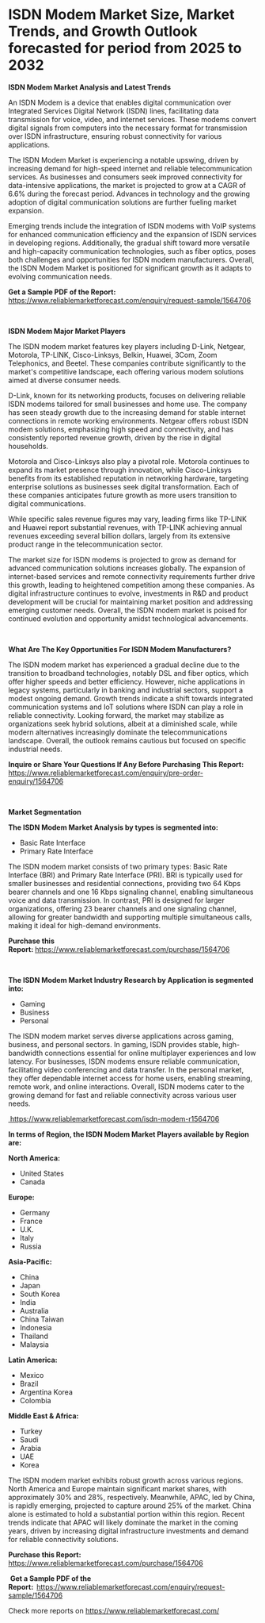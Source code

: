 <p><h1>ISDN Modem Market Size, Market Trends, and Growth Outlook forecasted for period from 2025 to 2032</h1></p><p><strong>ISDN Modem Market Analysis and Latest Trends</strong></p>
<p><p>An ISDN Modem is a device that enables digital communication over Integrated Services Digital Network (ISDN) lines, facilitating data transmission for voice, video, and internet services. These modems convert digital signals from computers into the necessary format for transmission over ISDN infrastructure, ensuring robust connectivity for various applications.</p><p>The ISDN Modem Market is experiencing a notable upswing, driven by increasing demand for high-speed internet and reliable telecommunication services. As businesses and consumers seek improved connectivity for data-intensive applications, the market is projected to grow at a CAGR of 6.6% during the forecast period. Advances in technology and the growing adoption of digital communication solutions are further fueling market expansion.</p><p>Emerging trends include the integration of ISDN modems with VoIP systems for enhanced communication efficiency and the expansion of ISDN services in developing regions. Additionally, the gradual shift toward more versatile and high-capacity communication technologies, such as fiber optics, poses both challenges and opportunities for ISDN modem manufacturers. Overall, the ISDN Modem Market is positioned for significant growth as it adapts to evolving communication needs.</p></p>
<p><strong>Get a Sample PDF of the Report:&nbsp;</strong> <a href="https://www.reliablemarketforecast.com/enquiry/request-sample/1564706?utm_campaign=2455&utm_medium=2&utm_source=Github&utm_content=ia&utm_term=11022025&utm_id=isdn-modem">https://www.reliablemarketforecast.com/enquiry/request-sample/1564706</a></p>
<p>&nbsp;</p>
<p><strong>ISDN Modem Major Market Players</strong></p>
<p><p>The ISDN modem market features key players including D-Link, Netgear, Motorola, TP-LINK, Cisco-Linksys, Belkin, Huawei, 3Com, Zoom Telephonics, and Beetel. These companies contribute significantly to the market's competitive landscape, each offering various modem solutions aimed at diverse consumer needs.</p><p>D-Link, known for its networking products, focuses on delivering reliable ISDN modems tailored for small businesses and home use. The company has seen steady growth due to the increasing demand for stable internet connections in remote working environments. Netgear offers robust ISDN modem solutions, emphasizing high speed and connectivity, and has consistently reported revenue growth, driven by the rise in digital households.</p><p>Motorola and Cisco-Linksys also play a pivotal role. Motorola continues to expand its market presence through innovation, while Cisco-Linksys benefits from its established reputation in networking hardware, targeting enterprise solutions as businesses seek digital transformation. Each of these companies anticipates future growth as more users transition to digital communications.</p><p>While specific sales revenue figures may vary, leading firms like TP-LINK and Huawei report substantial revenues, with TP-LINK achieving annual revenues exceeding several billion dollars, largely from its extensive product range in the telecommunication sector.</p><p>The market size for ISDN modems is projected to grow as demand for advanced communication solutions increases globally. The expansion of internet-based services and remote connectivity requirements further drive this growth, leading to heightened competition among these companies. As digital infrastructure continues to evolve, investments in R&D and product development will be crucial for maintaining market position and addressing emerging customer needs. Overall, the ISDN modem market is poised for continued evolution and opportunity amidst technological advancements.</p></p>
<p>&nbsp;</p>
<p><strong>What Are The Key Opportunities For ISDN Modem Manufacturers?</strong></p>
<p><p>The ISDN modem market has experienced a gradual decline due to the transition to broadband technologies, notably DSL and fiber optics, which offer higher speeds and better efficiency. However, niche applications in legacy systems, particularly in banking and industrial sectors, support a modest ongoing demand. Growth trends indicate a shift towards integrated communication systems and IoT solutions where ISDN can play a role in reliable connectivity. Looking forward, the market may stabilize as organizations seek hybrid solutions, albeit at a diminished scale, while modern alternatives increasingly dominate the telecommunications landscape. Overall, the outlook remains cautious but focused on specific industrial needs.</p></p>
<p><strong>Inquire or Share Your Questions If Any Before Purchasing This Report:</strong> <a href="https://www.reliablemarketforecast.com/enquiry/pre-order-enquiry/1564706?utm_campaign=2455&utm_medium=2&utm_source=Github&utm_content=ia&utm_term=11022025&utm_id=isdn-modem">https://www.reliablemarketforecast.com/enquiry/pre-order-enquiry/1564706</a></p>
<p>&nbsp;</p>
<p><strong>Market Segmentation</strong></p>
<p><strong>The ISDN Modem Market Analysis by types is segmented into:</strong></p>
<p><ul><li>Basic Rate Interface</li><li>Primary Rate Interface</li></ul></p>
<p><p>The ISDN modem market consists of two primary types: Basic Rate Interface (BRI) and Primary Rate Interface (PRI). BRI is typically used for smaller businesses and residential connections, providing two 64 Kbps bearer channels and one 16 Kbps signaling channel, enabling simultaneous voice and data transmission. In contrast, PRI is designed for larger organizations, offering 23 bearer channels and one signaling channel, allowing for greater bandwidth and supporting multiple simultaneous calls, making it ideal for high-demand environments.</p></p>
<p><strong>Purchase this Report:&nbsp;</strong><a href="https://www.reliablemarketforecast.com/purchase/1564706?utm_campaign=2455&utm_medium=2&utm_source=Github&utm_content=ia&utm_term=11022025&utm_id=isdn-modem">https://www.reliablemarketforecast.com/purchase/1564706</a></p>
<p>&nbsp;</p>
<p><strong>The ISDN Modem Market Industry Research by Application is segmented into:</strong></p>
<p><ul><li>Gaming</li><li>Business</li><li>Personal</li></ul></p>
<p><p>The ISDN modem market serves diverse applications across gaming, business, and personal sectors. In gaming, ISDN provides stable, high-bandwidth connections essential for online multiplayer experiences and low latency. For businesses, ISDN modems ensure reliable communication, facilitating video conferencing and data transfer. In the personal market, they offer dependable internet access for home users, enabling streaming, remote work, and online interactions. Overall, ISDN modems cater to the growing demand for fast and reliable connectivity across various user needs.</p></p>
<p><a href="https://www.reliablemarketforecast.com/isdn-modem-r1564706?utm_campaign=2455&utm_medium=2&utm_source=Github&utm_content=ia&utm_term=11022025&utm_id=isdn-modem">&nbsp;https://www.reliablemarketforecast.com/isdn-modem-r1564706</a></p>
<p><strong>In terms of Region, the ISDN Modem Market Players available by Region are:</strong></p>
<p>
    <p> <strong> North America: </strong>
        <ul>
            <li>United States</li>
            <li>Canada</li>
        </ul>
        </p> 
    <p> <strong> Europe: </strong>
        <ul>
            <li>Germany</li>
            <li>France</li>
            <li>U.K.</li>
            <li>Italy</li>
            <li>Russia</li>
        </ul>
        </p> 
    <p> <strong> Asia-Pacific: </strong>
        <ul>
            <li>China</li>
            <li>Japan</li>
            <li>South Korea</li>
            <li>India</li>
            <li>Australia</li>
            <li>China Taiwan</li>
            <li>Indonesia</li>
            <li>Thailand</li>
            <li>Malaysia</li>
        </ul>
        </p> 
    <p> <strong> Latin America: </strong>
        <ul>
            <li>Mexico</li>
            <li>Brazil</li>
            <li>Argentina Korea</li>
            <li>Colombia</li>
        </ul>
        </p> 
    <p> <strong> Middle East & Africa: </strong>
        <ul>
            <li>Turkey</li>
            <li>Saudi</li>
            <li>Arabia</li>
            <li>UAE</li>
            <li>Korea</li>
        </ul>
    </p>
    </p>
<p><p>The ISDN modem market exhibits robust growth across various regions. North America and Europe maintain significant market shares, with approximately 30% and 28%, respectively. Meanwhile, APAC, led by China, is rapidly emerging, projected to capture around 25% of the market. China alone is estimated to hold a substantial portion within this region. Recent trends indicate that APAC will likely dominate the market in the coming years, driven by increasing digital infrastructure investments and demand for reliable connectivity solutions.</p></p>
<p><strong>Purchase this Report: </strong><a href="https://www.reliablemarketforecast.com/purchase/1564706?utm_campaign=2455&utm_medium=2&utm_source=Github&utm_content=ia&utm_term=11022025&utm_id=isdn-modem">https://www.reliablemarketforecast.com/purchase/1564706</a></p>
<p>&nbsp;<strong>Get a Sample PDF of the Report:&nbsp;&nbsp;</strong><a href="https://www.reliablemarketforecast.com/enquiry/request-sample/1564706?utm_campaign=2455&utm_medium=2&utm_source=Github&utm_content=ia&utm_term=11022025&utm_id=isdn-modem">https://www.reliablemarketforecast.com/enquiry/request-sample/1564706</a></p>
<p><strong></strong></p>
<p>Check more reports on <a href="https://www.reliablemarketforecast.com/?utm_campaign=2455&utm_medium=2&utm_source=Github&utm_content=ia&utm_term=11022025&utm_id=isdn-modem">https://www.reliablemarketforecast.com/</a></p>